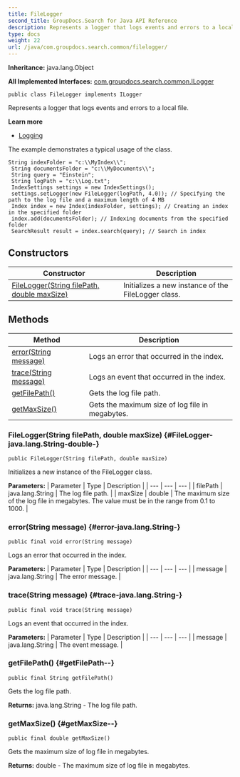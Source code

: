 ```yaml
---
title: FileLogger
second_title: GroupDocs.Search for Java API Reference
description: Represents a logger that logs events and errors to a local file.
type: docs
weight: 22
url: /java/com.groupdocs.search.common/filelogger/
---
```

**Inheritance:**
java.lang.Object

**All Implemented Interfaces:**
[com.groupdocs.search.common.ILogger](../../com.groupdocs.search.common/ilogger)
```
public class FileLogger implements ILogger
```

Represents a logger that logs events and errors to a local file.

**Learn more**

 *  [Logging][]

The example demonstrates a typical usage of the class.

```
String indexFolder = "c:\\MyIndex\\";
 String documentsFolder = "c:\\MyDocuments\\";
 String query = "Einstein";
 String logPath = "c:\\Log.txt";
 IndexSettings settings = new IndexSettings();
 settings.setLogger(new FileLogger(logPath, 4.0)); // Specifying the path to the log file and a maximum length of 4 MB
 Index index = new Index(indexFolder, settings); // Creating an index in the specified folder
 index.add(documentsFolder); // Indexing documents from the specified folder
 SearchResult result = index.search(query); // Search in index
```


[Logging]: https://docs.groupdocs.com/display/searchjava/Logging
## Constructors

| Constructor | Description |
| --- | --- |
| [FileLogger(String filePath, double maxSize)](#FileLogger-java.lang.String-double-) | Initializes a new instance of the  FileLogger  class. |
## Methods

| Method | Description |
| --- | --- |
| [error(String message)](#error-java.lang.String-) | Logs an error that occurred in the index. |
| [trace(String message)](#trace-java.lang.String-) | Logs an event that occurred in the index. |
| [getFilePath()](#getFilePath--) | Gets the log file path. |
| [getMaxSize()](#getMaxSize--) | Gets the maximum size of log file in megabytes. |
### FileLogger(String filePath, double maxSize) {#FileLogger-java.lang.String-double-}
```
public FileLogger(String filePath, double maxSize)
```


Initializes a new instance of the  FileLogger  class.

**Parameters:**
| Parameter | Type | Description |
| --- | --- | --- |
| filePath | java.lang.String | The log file path. |
| maxSize | double | The maximum size of the log file in megabytes. The value must be in the range from 0.1 to 1000. |

### error(String message) {#error-java.lang.String-}
```
public final void error(String message)
```


Logs an error that occurred in the index.

**Parameters:**
| Parameter | Type | Description |
| --- | --- | --- |
| message | java.lang.String | The error message. |

### trace(String message) {#trace-java.lang.String-}
```
public final void trace(String message)
```


Logs an event that occurred in the index.

**Parameters:**
| Parameter | Type | Description |
| --- | --- | --- |
| message | java.lang.String | The event message. |

### getFilePath() {#getFilePath--}
```
public final String getFilePath()
```


Gets the log file path.

**Returns:**
java.lang.String - The log file path.
### getMaxSize() {#getMaxSize--}
```
public final double getMaxSize()
```


Gets the maximum size of log file in megabytes.

**Returns:**
double - The maximum size of log file in megabytes.

